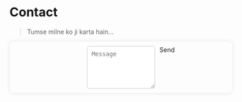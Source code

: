 # Contact

> Tumse milne ko ji karta hain...

<script setup>
import { VsCol, VsRow, VsInput, VsButton } from 'vuesax-alpha'
import Vuesax from 'vuesax-alpha'
import 'vuesax-alpha/theme-chalk/index.css'
import 'vuesax-alpha/theme-chalk/dark/css-vars.css'


</script>

<style>
.grid {
  display: grid;
  grid-template-columns: 1fr 1fr 1fr;
  grid-gap: 10px;
  padding: 10px;
  border-radius: 10px;
  box-shadow: 0 0 10px rgba(0, 0, 0, 0.1);
}

input, textarea {
  width: 100%;
  padding: 10px;
  box-sizing: border-box;
  border: 1px solid #ccc;
  border-radius: 5px;
}

button {
  background-color: #8B70CD;
  color: white;
  border: none;
  border-radius: 5px;
  cursor: pointer;
}

button:hover {
  opacity: 0.8;
}
</style>

<div class="grid">
    <vs-row>
      <vs-col>
      <vs-input v-model="value" type="text" color="#8B70CD" placeholder="Name" />
      </vs-col>
      <vs-col>
      <vs-input v-model="value" type="email" color="#8B70CD" placeholder="Email" />
      </vs-col>
    </vs-row>
    <vs-col>
      <textarea v-model="value" color="#8B70CD" placeholder="Message" rows="5"></textarea>
    </vs-col>
    <vs-button color="#8B70CD" size="small">Send</vs-button>
</div>